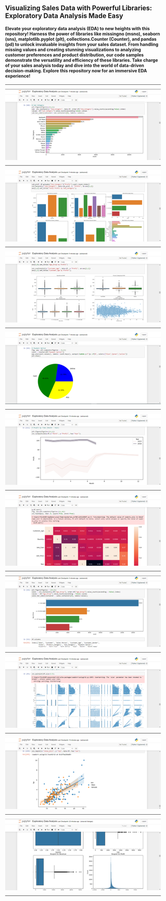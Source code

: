 ## Visualizing Sales Data with Powerful Libraries: Exploratory Data Analysis Made Easy
#### Elevate your exploratory data analysis (EDA) to new heights with this repository! Harness the power of libraries like missingno (msno), seaborn (sns), matplotlib.pyplot (plt), collections.Counter (Counter), and pandas (pd) to unlock invaluable insights from your sales dataset. From handling missing values and creating stunning visualizations to analyzing customer preferences and product distribution, our code samples demonstrate the versatility and efficiency of these libraries. Take charge of your sales analysis today and dive into the world of data-driven decision-making. Explore this repository now for an immersive EDA experience!

<hr>

![My Image](resources/img5.png)

<hr>

![My Image](resources/img7.png)

<hr>

![My Image](resources/img8.png)

<hr>

![My Image](resources/img6.png)

<hr>

![My Image](resources/img9.png)

<hr>

![My Image](resources/img10.png)

<hr>

![My Image](resources/img2.png)

<hr>

![My Image](resources/img11.png)

<hr>

![My Image](resources/img14.png)

<hr>

![My Image](resources/img17.png)

<hr>

<br>

<br>

<br>


